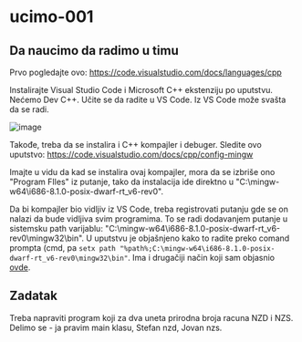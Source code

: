 # ucimo-001

## Da naucimo da radimo u timu

Prvo pogledajte ovo: https://code.visualstudio.com/docs/languages/cpp

Instalirajte Visual Studio Code i Microsoft C++ ekstenziju po uputstvu.
Nećemo Dev C++. Učite se da radite u VS Code. Iz VS Code može svašta da se radi. 

![image](https://miro.medium.com/max/1344/1*_T_tWFGY29J6MEKek1vBaw.png)

Takođe, treba da se instalira i C++ kompajler i debuger. Sledite ovo uputstvo:
https://code.visualstudio.com/docs/cpp/config-mingw

Imajte u vidu da kad se instalira ovaj kompajler, mora da se izbriše ono "Program FIles" iz putanje, tako da instalacija ide direktno u "C:\mingw-w64\i686-8.1.0-posix-dwarf-rt_v6-rev0". 

Da bi kompajler bio vidljiv iz VS Code, treba registrovati putanju gde se on nalazi da bude vidljiva svim programima. To se radi dodavanjem putanje u sistemsku path varijablu: "C:\mingw-w64\i686-8.1.0-posix-dwarf-rt_v6-rev0\mingw32\bin". U uputstvu je objašnjeno kako to radite preko comand prompta (cmd, pa `setx path "%path%;C:\mingw-w64\i686-8.1.0-posix-dwarf-rt_v6-rev0\mingw32\bin"`. Ima i drugačiji način koji sam objasnio [ovde](edit-path-variable.md). 

## Zadatak

Treba napraviti program koji za dva uneta prirodna broja racuna NZD i NZS. 
Delimo se - ja pravim main klasu, Stefan nzd, Jovan nzs. 
